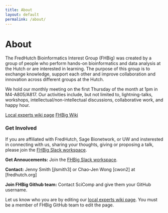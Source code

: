```yaml
---
title: About
layout: default
permalink: /about/
---
```


# About
The FredHutch Bioinformatics Interest Group (FHBig) was created by a group of people who perform hands-on bioinformatics and data analysis at the Hutch or are interested in learning. The purpose of this group is to exchange knowledge, support each other and improve collaboration and innovation across different groups at the Hutch.

We hold our monthly meeting on the first Thursday of the month at 1pm in M4-A805/A817. Our activities include, but not limited to, lightning-talks, workshops, intellectual/non-intellectual discussions, collaborative work, and happy hour.  

[Local experts wiki page](https://github.com/FredHutch/FHBig/wiki/Expertise)
[FHBig Wiki](https://github.com/FredHutch/FHBig/wiki)

### Get Involved 

If you are affiliated with FredHutch, Sage Bionetwork, or UW and
insterested in connecting with us, sharing your thoughts, giving or proposing a talk, please join the
[FHBig Slack workspace](https://fhbig.slack.com). 

__Get Annoucements:__ Join the [FHBig Slack workspace](https://fhbig.slack.com). 

__Contact:__ Jenny Smith [jlsmith3] or Chao-Jen Wong [cwon2] at [fredhutch.org]

__Join FHBig Github team:__ Contact SciComp and give them your GitHub username. 

Let us know who you are by editing our [local experts wiki page](https://github.com/FredHutch/FHBig/wiki/Expertise). You must be a member of FHBig GitHub team to edit the page.
